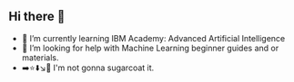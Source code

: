 ## Hi there 👋

<!--
**roland86-op/roland86-op** is a ✨ _special_ ✨ repository because its `README.md` (this file) appears on your GitHub profile.

Here are some ideas to get you started:

- 🔭 I’m currently working on ...
- 🌱 I’m currently learning Machine Learning
- 👯 I’m looking to collaborate on ...
- 🤔 I’m looking for help with Machine Learning beginner guides and or materials.
- 💬 Ask me about ...
- 📫 How to reach me: ...
- 😄 Pronouns: ...
- ⚡ Fun fact: ...
-->

- 🌱 I’m currently learning IBM Academy: Advanced Artificial Intelligence
- 🤔 I’m looking for help with Machine Learning beginner guides and or materials.
- ➡️⭐⬇️↘️🔴
I'm not gonna sugarcoat it.
